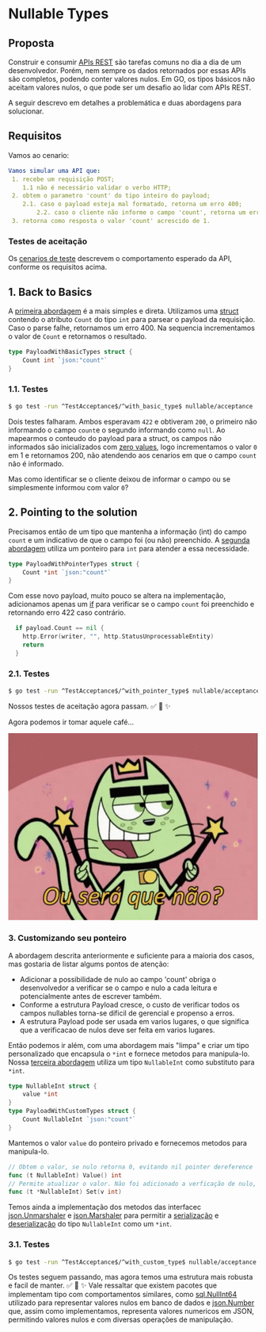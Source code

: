 # Nullable Types

## Proposta
Construir e consumir [APIs REST](https://www.redhat.com/en/topics/api/what-is-a-rest-api) são tarefas comuns no dia a dia de um desenvolvedor. Porém, nem sempre os dados retornados por essas APIs são completos, podendo conter valores nulos. Em GO, os tipos básicos não aceitam valores nulos, o que pode ser um desafio ao lidar com APIs REST.

A seguir descrevo em detalhes a problemática e duas abordagens para solucionar.

## Requisitos
Vamos ao cenario:
```yaml
Vamos simular uma API que:
 1. recebe um requisição POST;
    1.1 não é necessário validar o verbo HTTP;
 2. obtem o parametro 'count' do tipo inteiro do payload;
    2.1. caso o payload esteja mal formatado, retorna um erro 400;
		2.2. caso o cliente não informe o campo 'count', retorna um erro 422;
 3. retorna como resposta o valor 'count' acrescido de 1.
```

### Testes de aceitação
Os [cenarios de teste](./acceptance/types_test.go#22) descrevem o comportamento esperado da API, conforme os requisitos acima.

## 1. Back to Basics
A [primeira abordagem](./types/basic.go#12) é a mais simples e direta. Utilizamos uma [struct](./types/basic.go#8) contendo o atributo `Count` do tipo `int` para parsear o payload da requisição. Caso o parse falhe, retornamos um erro 400. Na sequencia incrementamos o valor de `Count` e retornamos o resultado.
```go
type PayloadWithBasicTypes struct {
	Count int `json:"count"`
}
```

### 1.1. Testes
```bash
$ go test -run ^TestAcceptance$/^with_basic_type$ nullable/acceptance
```
Dois testes falharam. Ambos esperavam `422` e obtiveram `200`, o primeiro não informando o campo `count`e o segundo informando como `null`. Ao mapearmos o conteudo do payload para a struct, os campos não informados são inicializados com [zero values](https://go.dev/tour/basics/12), logo incrementamos o valor `0` em 1 e retornamos 200, não atendendo aos cenarios em que o campo `count` não é informado.

Mas como identificar se o cliente deixou de informar o campo ou se simplesmente informou com valor `0`?

## 2. Pointing to the solution
Precisamos então de um tipo que mantenha a informação (int) do campo `count` e um indicativo de que o campo foi (ou não) preenchido. A [segunda abordagem](./types/pointer.go#12) utiliza um ponteiro para `int` para atender a essa necessidade.

```go
type PayloadWithPointerTypes struct {
	Count *int `json:"count"`
}
```
Com esse novo payload, muito pouco se altera na implementação, adicionamos apenas um [if](./types/pointer.go#19) para verificar se o campo `count` foi preenchido e retornando erro 422 caso contrário.
```go
  if payload.Count == nil {
    http.Error(writer, "", http.StatusUnprocessableEntity)
    return
  }
```

### 2.1. Testes
```bash
$ go test -run ^TestAcceptance$/^with_pointer_type$ nullable/acceptance
```
Nossos testes de aceitação agora passam. :white_check_mark: :tada: :sparkles:

Agora podemos ir tomar aquele café...

![alt](../static/ou_sera_que_nao.jpg)

### 3. Customizando seu ponteiro
A abordagem descrita anteriormente e suficiente para a maioria dos casos, mas gostaria de listar algums pontos de atenção:
  - Adicionar a possibilidade de nulo ao campo 'count' obriga o desenvolvedor a verificar se o campo e nulo a cada leitura e potencialmente antes de escrever também.
  - Conforme a estrutura Payload cresce, o custo de verificar todos os campos nullables torna-se dificil de gerencial e propenso a erros.
  - A estrutura Payload pode ser usada em varios lugares, o que significa que a verificacao de nulos deve ser feita em varios lugares.

Então podemos ir além, com uma abordagem mais "limpa" e criar um tipo personalizado que encapsula o `*int` e fornece metodos para manipula-lo.
Nossa [terceira abordagem](./types/custom.go#40) utiliza um tipo `NullableInt` como substituto para `*int`.
```go
type NullableInt struct {
	value *int
}
type PayloadWithCustomTypes struct {
	Count NullableInt `json:"count"`
}
```

Mantemos o valor `value` do ponteiro privado e fornecemos metodos para manipula-lo.
```go
// Obtem o valor, se nulo retorna 0, evitando nil pointer dereference
func (t NullableInt) Value() int
// Permite atualizar o valor. Não foi adicionado a verficação de nulo, mas em situações reais seria necessario.
func (t *NullableInt) Set(v int)
```

Temos ainda a implementação dos metodos das interfacec [json.Unmarshaler](https://pkg.go.dev/encoding/json#Unmarshaler) e [json.Marshaler](https://pkg.go.dev/encoding/json#Marshaler) para permitir a [serialização](./types/custom.go#31) e [deserialização](./types/custom.go#27) do tipo `NullableInt` como um `*int`.

### 3.1. Testes
```bash
$ go test -run ^TestAcceptance$/^with_custom_type$ nullable/acceptance
```
Os testes seguem passando, mas agora temos uma estrutura mais robusta e facil de manter. :white_check_mark: :tada: :sparkles:
Vale ressaltar que existem pacotes que implementam tipo com comportamentos similares, como [sql.NullInt64](https://pkg.go.dev/database/sql#NullInt64) utilizado para representar valores nulos em banco de dados e [json.Number](https://pkg.go.dev/encoding/json#Number) que, assim como implementamos, representa valores numericos em JSON, permitindo valores nulos e com diversas operações de manipulação.
